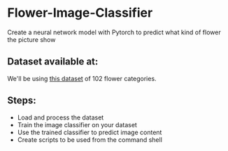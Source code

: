 # Flower-Image-Classifier
Create a neural network model with Pytorch to predict what kind of flower the picture show
## Dataset available at:
We'll be using [this dataset](http://www.robots.ox.ac.uk/~vgg/data/flowers/102/index.html) of 102 flower categories. 
## Steps:
* Load and process the dataset
* Train the image classifier on your dataset
* Use the trained classifier to predict image content
* Create scripts to be used from the command shell
